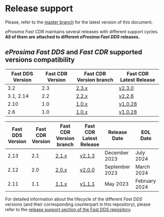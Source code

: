 # Release support


Please, refer to the [master branch](https://github.com/eProsima/Fast-CDR/blob/master/RELEASE_SUPPORT.md) for the latest version of this document.

*eProsima Fast CDR* maintains several releases with different support cycles.
**All of them are attached to different *eProsima Fast DDS* releases.**

## *eProsima Fast DDS* and *Fast CDR* supported versions compatibility

|Fast DDS Version|Fast CDR Version|Fast CDR Version branch|Fast CDR Latest Release|
|----------------|----------------|-----------------------|-----------------------|
|3.2|2.3|[2.3.x](https://github.com/eProsima/Fast-CDR/tree/2.3.x)|[v2.3.0](https://github.com/eProsima/Fast-CDR/releases/tag/v2.3.0)|
|3.1, 2.14|2.2|[2.2.x](https://github.com/eProsima/Fast-CDR/tree/2.2.x)|[v2.2.6](https://github.com/eProsima/Fast-CDR/releases/tag/v2.2.6)|
|2.10|1.0|[1.0.x](https://github.com/eProsima/Fast-CDR/tree/1.0.x)|[v1.0.28](https://github.com/eProsima/Fast-CDR/releases/tag/v1.0.28)|
|2.6|1.0|[1.0.x](https://github.com/eProsima/Fast-CDR/tree/1.0.x)|[v1.0.28](https://github.com/eProsima/Fast-CDR/releases/tag/v1.0.28)|


|Fast DDS Version|Fast CDR Version|Fast CDR Version branch|Fast CDR Latest Release|Release Date|EOL Date|
|----------------|----------------|-----------------------|-----------------------|------------|--------|
|2.13|2.1|[2.1.x](https://github.com/eProsima/Fast-CDR/tree/2.1.x)|[v2.1.3](https://github.com/eProsima/Fast-CDR/releases/tag/v2.1.3)|December 2023|July 2024|
|2.12|2.0|[2.0.x](https://github.com/eProsima/Fast-CDR/tree/2.0.x)|[v2.0.0](https://github.com/eProsima/Fast-CDR/releases/tag/v2.0.0)|September 2023|March 2024|
|2.11|1.1|[1.1.x](https://github.com/eProsima/Fast-CDR/tree/1.1.x)|[v1.1.1](https://github.com/eProsima/Fast-CDR/releases/tag/v1.1.1)|May 2023|February 2024|

For detailed information about the lifecycle of the different *Fast DDS* versions (and their corresponding counterpart in this repository), please refer to the [release support section of the Fast DDS repository](https://github.com/eProsima/Fast-DDS/blob/master/RELEASE_SUPPORT.md).
